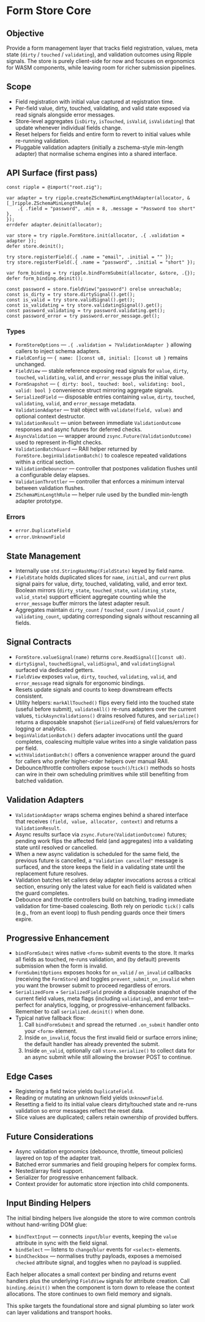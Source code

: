 # Form Store Core

## Objective
Provide a form management layer that tracks field registration, values, meta state (`dirty` / `touched` / `validating`), and validation outcomes using Ripple signals. The store is purely client-side for now and focuses on ergonomics for WASM components, while leaving room for richer submission pipelines.

## Scope
- Field registration with initial value captured at registration time.
- Per-field value, dirty, touched, validating, and valid state exposed via read signals alongside error messages.
- Store-level aggregates (`isDirty`, `isTouched`, `isValid`, `isValidating`) that update whenever individual fields change.
- Reset helpers for fields and entire form to revert to initial values while re-running validation.
- Pluggable validation adapters (initially a zschema-style min-length adapter) that normalise schema engines into a shared interface.

## API Surface (first pass)
```zig
const ripple = @import("root.zig");

var adapter = try ripple.createZSchemaMinLengthAdapter(allocator, &[_]ripple.ZSchemaMinLengthRule{
	.{ .field = "password", .min = 8, .message = "Password too short" },
});
errdefer adapter.deinit(allocator);

var store = try ripple.FormStore.init(allocator, .{ .validation = adapter });
defer store.deinit();

try store.registerField(.{ .name = "email", .initial = "" });
try store.registerField(.{ .name = "password", .initial = "short" });

var form_binding = try ripple.bindFormSubmit(allocator, &store, .{});
defer form_binding.deinit();

const password = store.fieldView("password") orelse unreachable;
const is_dirty = try store.dirtySignal().get();
const is_valid = try store.validSignal().get();
const is_validating = try store.validatingSignal().get();
const password_validating = try password.validating.get();
const password_error = try password.error_message.get();
```

### Types
- `FormStoreOptions` — `.{ .validation = ?ValidationAdapter }` allowing callers to inject schema adapters.
- `FieldConfig` — `{ name: []const u8, initial: []const u8 }` remains unchanged.
- `FieldView` — stable reference exposing read signals for `value`, `dirty`, `touched`, `validating`, `valid`, and `error_message` plus the initial value.
- `FormSnapshot` — `{ dirty: bool, touched: bool, validating: bool, valid: bool }` convenience struct mirroring aggregate signals.
- `SerializedField` — disposable entries containing `value`, `dirty`, `touched`, `validating`, `valid`, and `error_message` metadata.
- `ValidationAdapter` — trait object with `validate(field, value)` and optional context destructor.
- `ValidationResult` — union between immediate `ValidationOutcome` responses and async futures for deferred checks.
- `AsyncValidation` — wrapper around `zsync.Future(ValidationOutcome)` used to represent in-flight checks.
- `ValidationBatchGuard` — RAII helper returned by `FormStore.beginValidationBatch()` to coalesce repeated validations within a critical section.
- `ValidationDebouncer` — controller that postpones validation flushes until a configurable delay elapses.
- `ValidationThrottler` — controller that enforces a minimum interval between validation flushes.
- `ZSchemaMinLengthRule` — helper rule used by the bundled min-length adapter prototype.

### Errors
- `error.DuplicateField`
- `error.UnknownField`

## State Management
- Internally use `std.StringHashMap(FieldState)` keyed by field name.
- `FieldState` holds duplicated slices for `name`, `initial`, and `current` plus signal pairs for value, dirty, touched, validating, valid, and error text. Boolean mirrors (`dirty_state`, `touched_state`, `validating_state`, `valid_state`) support efficient aggregate counting while the `error_message` buffer mirrors the latest adapter result.
- Aggregates maintain `dirty_count` / `touched_count` / `invalid_count` / `validating_count`, updating corresponding signals without rescanning all fields.

## Signal Contracts
- `FormStore.valueSignal(name)` returns `core.ReadSignal([]const u8)`.
- `dirtySignal`, `touchedSignal`, `validSignal`, and `validatingSignal` surfaced via dedicated getters.
- `FieldView` exposes `value`, `dirty`, `touched`, `validating`, `valid`, and `error_message` read signals for ergonomic bindings.
- Resets update signals and counts to keep downstream effects consistent.
- Utility helpers: `markAllTouched()` flips every field into the touched state (useful before submit), `validateAll()` re-runs adapters over the current values, `tickAsyncValidations()` drains resolved futures, and `serialize()` returns a disposable snapshot (`SerializedForm`) of field values/errors for logging or analytics.
- `beginValidationBatch()` defers adapter invocations until the guard completes, coalescing multiple value writes into a single validation pass per field.
- `withValidationBatch()` offers a convenience wrapper around the guard for callers who prefer higher-order helpers over manual RAII.
- Debounce/throttle controllers expose `touch()`/`tick()` methods so hosts can wire in their own scheduling primitives while still benefiting from batched validation.

## Validation Adapters
- `ValidationAdapter` wraps schema engines behind a shared interface that receives `(field, value, allocator, context)` and returns a `ValidationResult`.
- Async results surface via `zsync.Future(ValidationOutcome)` futures; pending work flips the affected field (and aggregates) into a validating state until resolved or cancelled.
- When a new async validation is scheduled for the same field, the previous future is cancelled, a `"Validation cancelled"` message is surfaced, and the store keeps the field in a validating state until the replacement future resolves.
- Validation batches let callers delay adapter invocations across a critical section, ensuring only the latest value for each field is validated when the guard completes.
- Debounce and throttle controllers build on batching, trading immediate validation for time-based coalescing. Both rely on periodic `tick()` calls (e.g., from an event loop) to flush pending guards once their timers expire.

## Progressive Enhancement
- `bindFormSubmit` wires native `<form>` submit events to the store. It marks all fields as touched, re-runs validation, and (by default) prevents submission when the form is invalid.
- `FormSubmitOptions` exposes hooks for `on_valid` / `on_invalid` callbacks (receiving the `FormStore`) and toggles `prevent_submit_on_invalid` when you want the browser submit to proceed regardless of errors.
- `SerializedForm` + `SerializedField` provide a disposable snapshot of the current field values, meta flags (including `validating`), and error text—perfect for analytics, logging, or progressive-enhancement fallbacks. Remember to call `serialized.deinit()` when done.
- Typical native fallback flow:
	1. Call `bindFormSubmit` and spread the returned `.on_submit` handler onto your `<form>` element.
	2. Inside `on_invalid`, focus the first invalid field or surface errors inline; the default handler has already prevented the submit.
	3. Inside `on_valid`, optionally call `store.serialize()` to collect data for an async submit while still allowing the browser POST to continue.

## Edge Cases
- Registering a field twice yields `DuplicateField`.
- Reading or mutating an unknown field yields `UnknownField`.
- Resetting a field to its initial value clears dirty/touched state and re-runs validation so error messages reflect the reset data.
- Slice values are duplicated; callers retain ownership of provided buffers.

## Future Considerations
- Async validation ergonomics (debounce, throttle, timeout policies) layered on top of the adapter trait.
- Batched error summaries and field grouping helpers for complex forms.
- Nested/array field support.
- Serializer for progressive enhancement fallback.
- Context provider for automatic store injection into child components.

## Input Binding Helpers
The initial binding helpers live alongside the store to wire common controls without hand-writing DOM glue:

- `bindTextInput` — connects `input`/`blur` events, keeping the `value` attribute in sync with the field signal.
- `bindSelect` — listens to `change`/`blur` events for `<select>` elements.
- `bindCheckbox` — normalises truthy payloads, exposes a memoised `checked` attribute signal, and toggles when no payload is supplied.

Each helper allocates a small context per binding and returns event handlers plus the underlying `FieldView` signals for attribute creation.
Call `binding.deinit()` when the component is torn down to release the context allocations. The store continues to own field memory and signals.

This spike targets the foundational store and signal plumbing so later work can layer validations and transport hooks.
